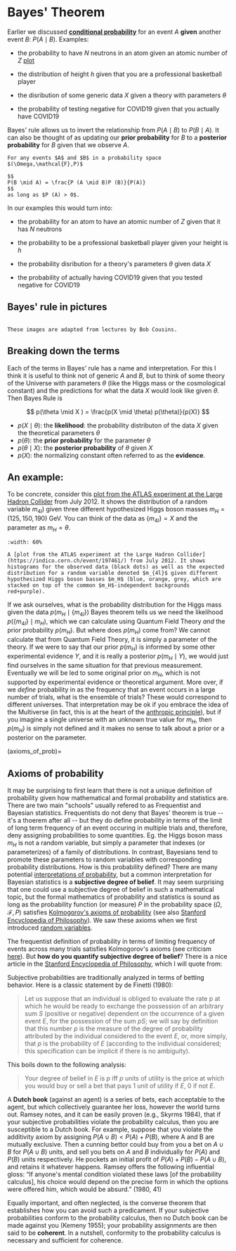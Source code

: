 # Bayes' Theorem

Earlier we discussed [**conditional probability**](./conditional) for an event $A$ **given** another event $B$: $P(A \mid B)$. 
Examples: 

 * the probability to have $N$ neutrons in an atom given an atomic number of $Z$ [plot](https://upload.wikimedia.org/wikipedia/commons/thumb/8/80/Isotopes_and_half-life.svg/1280px-Isotopes_and_half-life.svg.png)

 * the distribution of height $h$ given that you are a professional basketball player 

 * the disribution of some generic data $X$ given a theory with parameters $\theta$

 * the probability of testing negative for COVID19 given that you actually have COVID19


Bayes' rule allows us to invert the relationship from $P(A \mid B)$ to $P(B \mid A)$. 
It can also be thought of as updating our **prior probability** for $B$ to a **posterior probability** for $B$ given that we observe $A$. 


```{admonition} Theorem (Bayes’ rule)
For any events $A$ and $B$ in a probability space $(\Omega,\mathcal{F},P)$

$$
P(B \mid A) = \frac{P (A \mid B)P (B)}{P(A)}
$$
as long as $P (A) > 0$.
```

In our examples this would turn into: 

 * the probability for an atom to have an atomic number of $Z$ given that it has $N$ neutrons 

 * the probability to be a professional basketball player given your height is $h$

 * the probability disribution for a theory's parameters $\theta$ given data $X$

 * the probability of actually having COVID19 given that you tested negative for COVID19
 

## Bayes' rule in pictures

```{figure} ./assets/Bayes-theorem-in-pictures.png

These images are adapted from lectures by Bob Cousins.

```




 ## Breaking down the terms

 Each of the terms in Bayes' rule has a name and interpretation. For this I think it is useful to think not of generic $A$ and $B$, but to think of some theory of the Universe with parameters $\theta$ (like the Higgs mass or the cosmological constant) and the predictions for what the data $X$ would look like given $\theta$. Then Bayes Rule is

 $$
 p(\theta \mid X ) = \frac{p(X \mid \theta) p(\theta)}{p(X)}
 $$

  * $p(X \mid \theta)$: the **likelihood**: the probability distributon of the data $X$ given the theoretical parameters $\theta$
  * $p(\theta)$: the **prior probability** for the parameter $\theta$ 
  * $p(\theta \mid X)$: the **posterior probability** of $\theta$ given $X$
  * $p(X)$: the normalizing constant often referred to as the **evidence**.



## An example:

To be concrete, consider this [plot from the ATLAS experiment at the Large Hadron Collider](https://indico.cern.ch/event/197461/) from July 2012. It shows the distribution of a random variable $m_{4l}$) given three different hypothesized Higgs boson masses $m_H=(125, 150, 190)$ GeV. You can think of the data as $\{m_{4l}\}=X$ and the parameter as $m_H=\theta$. 

 ```{figure} ./assets/atlas-higgs-2012.png
 :width: 60%

A [plot from the ATLAS experiment at the Large Hadron Collider](https://indico.cern.ch/event/197461/) from July 2012. It shows histograms for the observed data (black dots) as well as the expected distribution for a random variable denoted $m_{4l}$ given different hypothesized Higgs boson basses $m_H$ (blue, orange, grey, which are stacked on top of the common $m_H$-independent backgrounds red+purple). 

 ```

 If we ask ourselves, what is the probability distribution for the Higgs mass given the data $p(m_H \mid \{ m_{4l}\} )$ Bayes theorem tells us we need the likelihood $p(\{m_{4l}\} \mid m_H)$, which we can calculate using Quantum Field Theory *and* the prior probability $p(m_H)$. But where does $p(m_H)$ come from? We cannot calculate that from Quantum Field Theory, it is simply a parameter of the theory. If we were to say that our prior $p(m_H)$ is informed by some other experimental evidence $Y$, and it is really a posterior $p(m_H \mid Y)$, we would just find ourselves in the same situation for that previous measurement. Eventually we will be led to some original prior on $m_H$, which is not supported by experimental evidence or theoretical argument. More over, if we *define* probability  in as the frequency that an event occurs in a large number of trials, what is the ensemble of trials? These would correspond to different universes. That interpretation may be ok if you embrace the idea of the Multiverse (in fact, this is at the heart of the [anthropic principle](https://en.wikipedia.org/wiki/Anthropic_principle)), but if you imagine a single universe with an unknown true value for $m_H$, then $p(m_H)$ is simply not defined and it makes no sense to talk about a prior or a posterior on the parameter. 


(axioms_of_prob)=
## Axioms of probability


 It may be surprising to first learn  that there is not a unique definition of probability given how mathematical and formal probability and statistics are. There are two main "schools" usually refered to as Frequentist and Bayesian statistics. Frequentists do not deny that Bayes' theorem is true -- it's a thoerem after all -- but they do define probability in terms of the limit of long term frequency of an event occuring in multiple trials and, therefore, deny assigning probabilities to some quantities. Eg. the Higgs boson mass $m_H$ is not a random variable, but simply a parameter that indexes (or parameterizes) of a family of distributions. In contrast, Bayesians tend to promote these parameters to random variables with corresponding probability distributions. How is this probability defined? There are many potential [interpretations of probability](https://plato.stanford.edu/archives/sum2003/entries/probability-interpret/#1), but a common interpretation for Bayesian statistics is a **subjective degree of belief**. It may seem surprising that one could use a subjective degree of belief in such a mathematical topic, but the formal mathematics of probability and statistics is sound as long as the probability function (or measure) $P$ in the probability space $(\Omega, \mathcal{F}, P)$ satisfies [Kolmogorov's axioms of probability](https://en.wikipedia.org/wiki/Probability_axioms) (see also [Stanford Encyclopedia of Philosophy](https://plato.stanford.edu/archives/sum2003/entries/probability-interpret/#1)). We saw these axioms when we first introduced [random variables](./random_variables).

The frequentist definition of probability in terms of limiting frequency of events across many trials satisfies Kolmogorov's axioms (see criticism [here](http://plato.stanford.edu/archives/sum2003/entries/probability-interpret/#3.1)). But **how do you quantify subjective degree of belief**? There is a nice article in the [Stanford Encyclopedia of Philosophy](https://plato.stanford.edu/archives/sum2003/entries/probability-interpret/#3.5), which I will quote from:


Subjective probabilities are traditionally analyzed in terms of betting behavior. Here is a classic statement by de Finetti (1980):

> Let us suppose that an individual is obliged to evaluate the rate p at which he would be ready to exchange the possession of an arbitrary sum $S$ (positive or negative) dependent on the occurrence of a given event $E$, for the possession of the sum $pS$; we will say by definition that this number $p$ is the measure of the degree of probability attributed by the individual considered to the event $E$, or, more simply, that $p$ is the probability of $E$ (according to the individual considered; this specification can be implicit if there is no ambiguity). 

This boils down to the following analysis:

> Your degree of belief in $E$ is $p$ iff $p$ units of utility is the price at which you would buy or sell a bet that pays 1 unit of utility if $E$, 0 if not $E$.

A **Dutch book** (against an agent) is a series of bets, each acceptable to the agent, but which collectively guarantee her loss, however the world turns out. Ramsey notes, and it can be easily proven (e.g., Skyrms 1984), that if your subjective probabilities violate the probability calculus, then you are susceptible to a Dutch book. For example, suppose that you violate the additivity axiom by assigning $P(A \cup  B) < P(A) + P(B)$, where A and B are mutually exclusive. Then a cunning bettor could buy from you a bet on $A \cup B$ for $P(A \cup B)$ units, and sell you bets on $A$ and $B$ individually for $P(A)$ and $P(B)$ units respectively. He pockets an initial profit of $P(A) + P(B) - P(A \cup  B)$, and retains it whatever happens. Ramsey offers the following influential gloss: “If anyone's mental condition violated these laws [of the probability calculus], his choice would depend on the precise form in which the options were offered him, which would be absurd.” (1980, 41)

Equally important, and often neglected, is the converse theorem that establishes how you can avoid such a predicament. If your subjective probabilities conform to the probability calculus, then no Dutch book can be made against you (Kemeny 1955); your probability assignments are then said to be **coherent**. In a nutshell, conformity to the probability calculus is necessary and sufficient for coherence.